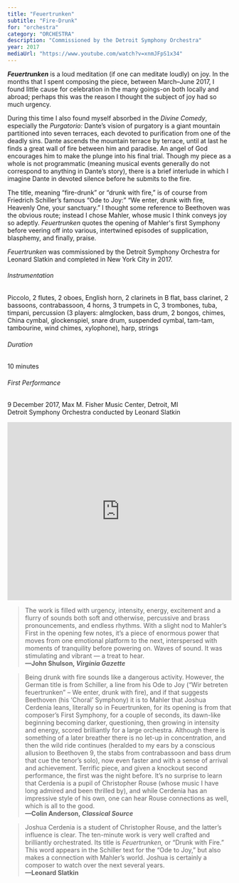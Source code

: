 ```yaml
---
title: "Feuertrunken"
subtitle: "Fire-Drunk"
for: "orchestra"
category: "ORCHESTRA"
description: "Commissioned by the Detroit Symphony Orchestra"
year: 2017
mediaUrl: "https://www.youtube.com/watch?v=xnmJFpS1x34"
---
```


_**Feuertrunken**_ is a loud meditation (if one can meditate loudly) on joy. In the months that I spent composing the piece, between March–June 2017, I found little cause for celebration in the many goings-on both locally and abroad; perhaps this was the reason I thought the subject of joy had so much urgency.

During this time I also found myself absorbed in the _Divine Comedy_, especially the _Purgatorio:_ Dante’s vision of purgatory is a giant mountain partitioned into seven terraces, each devoted to purification from one of the deadly sins. Dante ascends the mountain terrace by terrace, until at last he finds a great wall of fire between him and paradise. An angel of God encourages him to make the plunge into his final trial. Though my piece as a whole is not programmatic (meaning musical events generally do not correspond to anything in Dante’s story), there is a brief interlude in which I imagine Dante in devoted silence before he submits to the fire.

The title, meaning “fire-drunk” or “drunk with fire,” is of course from Friedrich Schiller’s famous “Ode to Joy:” “We enter, drunk with fire, Heavenly One, your sanctuary.” I thought some reference to Beethoven was the obvious route; instead I chose Mahler, whose music I think conveys joy so adeptly. _Feuertrunken_ quotes the opening of Mahler's first Symphony before veering off into various, intertwined episodes of supplication, blasphemy, and finally, praise.

_Feuertrunken_ was commissioned by the Detroit Symphony Orchestra for Leonard Slatkin and completed in New York City in 2017.

###### Instrumentation
 Piccolo, 2 flutes, 2 oboes, English horn, 2 clarinets in B flat, bass clarinet, 2 bassoons, contrabassoon, 4 horns, 3 trumpets in C, 3 trombones, tuba, timpani, percussion (3 players: almglocken, bass drum, 2 bongos, chimes, China cymbal, glockenspiel, snare drum, suspended cymbal, tam-tam, tambourine, wind chimes, xylophone), harp, strings

###### Duration
 10 minutes

###### First Performance
 9 December 2017, Max M. Fisher Music Center, Detroit, MI\
 Detroit Symphony Orchestra conducted by Leonard Slatkin

<iframe src="https://www.youtube.com/embed/xnmJFpS1x34" width="100%" height="400" frameborder="0" allowfullscreen="allowfullscreen"></iframe>

<span></span>

>The work is filled with urgency, intensity, energy, excitement and a flurry of sounds both soft and otherwise, percussive and brass pronouncements, and endless rhythms. With a slight nod to Mahler’s First in the opening few notes, it’s a piece of enormous power that moves from one emotional platform to the next, interspersed with moments of tranquility before powering on. Waves of sound. It was stimulating and vibrant — a treat to hear.\
**—John Shulson, _Virginia Gazette_**

>Being drunk with fire sounds like a dangerous activity. However, the German title is from Schiller, a line from his Ode to Joy (“Wir betreten feuertrunken” – We enter, drunk with fire), and if that suggests Beethoven (his ‘Choral’ Symphony) it is to Mahler that Joshua Cerdenia leans, literally so in Feuertrunken, for its opening is from that composer’s First Symphony, for a couple of seconds, its dawn-like beginning becoming darker, questioning, then growing in intensity and energy, scored brilliantly for a large orchestra. Although there is something of a later breather there is no let-up in concentration, and then the wild ride continues (heralded to my ears by a conscious allusion to Beethoven 9, the stabs from contrabassoon and bass drum that cue the tenor’s solo), now even faster and with a sense of arrival and achievement. Terrific piece, and given a knockout second performance, the first was the night before. It’s no surprise to learn that Cerdenia is a pupil of Christopher Rouse (whose music I have long admired and been thrilled by), and while Cerdenia has an impressive style of his own, one can hear Rouse connections as well, which is all to the good.\
**—Colin Anderson, _Classical Source_**

>Joshua Cerdenia is a student of Christopher Rouse, and the latter’s influence is clear. The ten-minute work is very well crafted and brilliantly orchestrated. Its title is _Feuertrunken,_ or “Drunk with Fire.” This word appears in the Schiller text for the “Ode to Joy,” but also makes a connection with Mahler’s world. Joshua is certainly a composer to watch over the next several years.\
**—Leonard Slatkin**